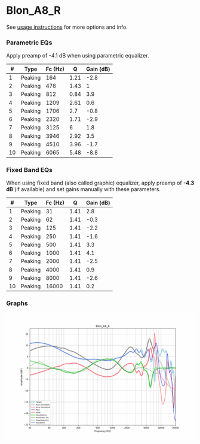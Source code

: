 # Blon_A8_R
See [usage instructions](https://github.com/jaakkopasanen/AutoEq#usage) for more options and info.

### Parametric EQs
Apply preamp of -4.1 dB when using parametric equalizer.

|   # | Type    |   Fc (Hz) |    Q |   Gain (dB) |
|-----|---------|-----------|------|-------------|
|   1 | Peaking |       164 | 1.21 |        -2.8 |
|   2 | Peaking |       478 | 1.43 |         1   |
|   3 | Peaking |       812 | 0.84 |         3.9 |
|   4 | Peaking |      1209 | 2.61 |         0.6 |
|   5 | Peaking |      1706 | 2.7  |        -0.8 |
|   6 | Peaking |      2320 | 1.71 |        -2.9 |
|   7 | Peaking |      3125 | 6    |         1.8 |
|   8 | Peaking |      3946 | 2.92 |         3.5 |
|   9 | Peaking |      4510 | 3.96 |        -1.7 |
|  10 | Peaking |      6065 | 5.48 |        -8.8 |

### Fixed Band EQs
When using fixed band (also called graphic) equalizer, apply preamp of **-4.3 dB** (if available) and set gains manually with these parameters.

|   # | Type    |   Fc (Hz) |    Q |   Gain (dB) |
|-----|---------|-----------|------|-------------|
|   1 | Peaking |        31 | 1.41 |         2.8 |
|   2 | Peaking |        62 | 1.41 |        -0.3 |
|   3 | Peaking |       125 | 1.41 |        -2.2 |
|   4 | Peaking |       250 | 1.41 |        -1.6 |
|   5 | Peaking |       500 | 1.41 |         3.3 |
|   6 | Peaking |      1000 | 1.41 |         4.1 |
|   7 | Peaking |      2000 | 1.41 |        -2.5 |
|   8 | Peaking |      4000 | 1.41 |         0.9 |
|   9 | Peaking |      8000 | 1.41 |        -2.6 |
|  10 | Peaking |     16000 | 1.41 |         0.2 |

### Graphs
![](./Blon_A8_R.png)
